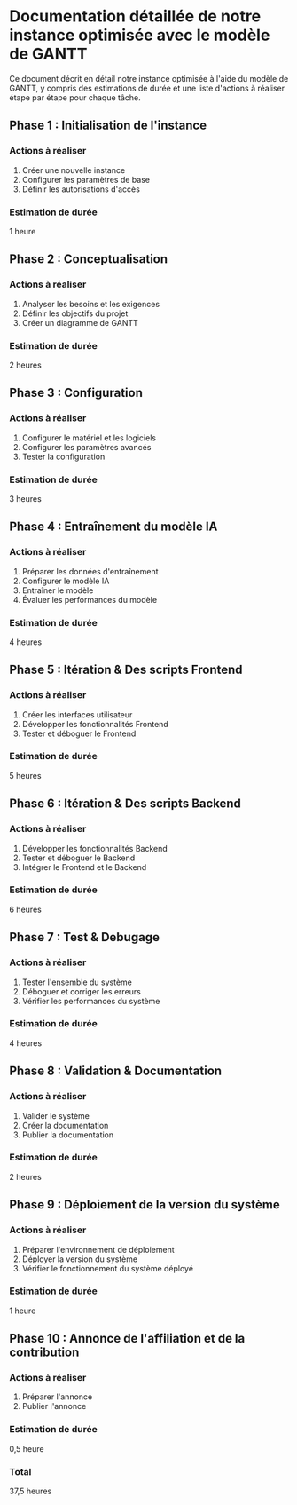 # Documentation détaillée de notre instance optimisée avec le modèle de GANTT

Ce document décrit en détail notre instance optimisée à l'aide du modèle de GANTT, y compris des estimations de durée et une liste d'actions à réaliser étape par étape pour chaque tâche.

## Phase 1 : Initialisation de l'instance

### Actions à réaliser

1. Créer une nouvelle instance
2. Configurer les paramètres de base
3. Définir les autorisations d'accès

### Estimation de durée

1 heure

## Phase 2 : Conceptualisation

### Actions à réaliser

1. Analyser les besoins et les exigences
2. Définir les objectifs du projet
3. Créer un diagramme de GANTT

### Estimation de durée

2 heures

## Phase 3 : Configuration

### Actions à réaliser

1. Configurer le matériel et les logiciels
2. Configurer les paramètres avancés
3. Tester la configuration

### Estimation de durée

3 heures

## Phase 4 : Entraînement du modèle IA

### Actions à réaliser

1. Préparer les données d'entraînement
2. Configurer le modèle IA
3. Entraîner le modèle
4. Évaluer les performances du modèle

### Estimation de durée

4 heures

## Phase 5 : Itération & Des scripts Frontend

### Actions à réaliser

1. Créer les interfaces utilisateur
2. Développer les fonctionnalités Frontend
3. Tester et déboguer le Frontend

### Estimation de durée

5 heures

## Phase 6 : Itération & Des scripts Backend

### Actions à réaliser

1. Développer les fonctionnalités Backend
2. Tester et déboguer le Backend
3. Intégrer le Frontend et le Backend

### Estimation de durée

6 heures

## Phase 7 : Test & Debugage

### Actions à réaliser

1. Tester l'ensemble du système
2. Déboguer et corriger les erreurs
3. Vérifier les performances du système

### Estimation de durée

4 heures

## Phase 8 : Validation & Documentation

### Actions à réaliser

1. Valider le système
2. Créer la documentation
3. Publier la documentation

### Estimation de durée

2 heures

## Phase 9 : Déploiement de la version du système

### Actions à réaliser

1. Préparer l'environnement de déploiement
2. Déployer la version du système
3. Vérifier le fonctionnement du système déployé

### Estimation de durée

1 heure

## Phase 10 : Annonce de l'affiliation et de la contribution

### Actions à réaliser

1. Préparer l'annonce
2. Publier l'annonce

### Estimation de durée

0,5 heure

### Total

37,5 heures
